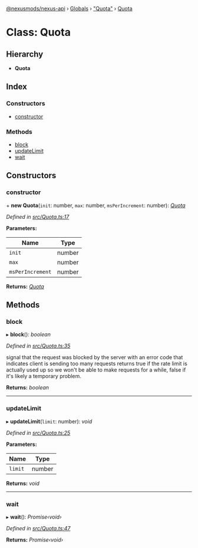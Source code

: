 [@nexusmods/nexus-api](../README.md) › [Globals](../globals.md) › ["Quota"](../modules/_quota_.md) › [Quota](_quota_.quota.md)

# Class: Quota

## Hierarchy

* **Quota**

## Index

### Constructors

* [constructor](_quota_.quota.md#constructor)

### Methods

* [block](_quota_.quota.md#block)
* [updateLimit](_quota_.quota.md#updatelimit)
* [wait](_quota_.quota.md#wait)

## Constructors

###  constructor

\+ **new Quota**(`init`: number, `max`: number, `msPerIncrement`: number): *[Quota](_quota_.quota.md)*

*Defined in [src/Quota.ts:17](https://github.com/Nexus-Mods/node-nexus-api/blob/5dbdef6/src/Quota.ts#L17)*

**Parameters:**

Name | Type |
------ | ------ |
`init` | number |
`max` | number |
`msPerIncrement` | number |

**Returns:** *[Quota](_quota_.quota.md)*

## Methods

###  block

▸ **block**(): *boolean*

*Defined in [src/Quota.ts:35](https://github.com/Nexus-Mods/node-nexus-api/blob/5dbdef6/src/Quota.ts#L35)*

signal that the request was blocked by the server with an error code that
indicates client is sending too many requests
returns true if the rate limit is actually used up so we won't be able to
make requests for a while, false if it's likely a temporary problem.

**Returns:** *boolean*

___

###  updateLimit

▸ **updateLimit**(`limit`: number): *void*

*Defined in [src/Quota.ts:25](https://github.com/Nexus-Mods/node-nexus-api/blob/5dbdef6/src/Quota.ts#L25)*

**Parameters:**

Name | Type |
------ | ------ |
`limit` | number |

**Returns:** *void*

___

###  wait

▸ **wait**(): *Promise‹void›*

*Defined in [src/Quota.ts:47](https://github.com/Nexus-Mods/node-nexus-api/blob/5dbdef6/src/Quota.ts#L47)*

**Returns:** *Promise‹void›*

